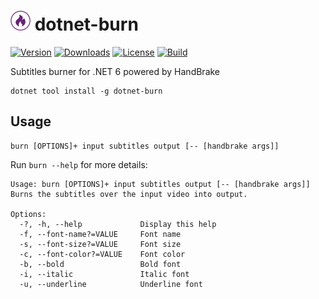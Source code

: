 ![Icon](https://raw.githubusercontent.com/devlooped/dotnet-burn/main/assets/img/32x32.png) dotnet-burn
============

[![Version](https://img.shields.io/nuget/v/dotnet-burn.svg?color=royalblue)](https://www.nuget.org/packages/dotnet-burn) 
[![Downloads](https://img.shields.io/nuget/dt/dotnet-burn.svg?color=green)](https://www.nuget.org/packages/dotnet-burn) 
[![License](https://img.shields.io/github/license/devlooped/chromium.svg?color=blue)](https://github.com/devlooped/dotnet-burn/blob/main/license.txt) 
[![Build](https://github.com/devlooped/dotnet-burn/workflows/build/badge.svg?branch=main)](https://github.com/devlooped/dotnet-burn/actions)

Subtitles burner for .NET 6 powered by HandBrake

```
dotnet tool install -g dotnet-burn
```

## Usage
<!-- #content -->

```
burn [OPTIONS]+ input subtitles output [-- [handbrake args]]
```

Run `burn --help` for more details:

```
Usage: burn [OPTIONS]+ input subtitles output [-- [handbrake args]]
Burns the subtitles over the input video into output.

Options:
  -?, -h, --help             Display this help
  -f, --font-name?=VALUE     Font name
  -s, --font-size?=VALUE     Font size
  -c, --font-color?=VALUE    Font color
  -b, --bold                 Bold font
  -i, --italic               Italic font
  -u, --underline            Underline font
```


<!-- #sponsors -->
<!-- include https://github.com/devlooped/sponsors/raw/main/footer.md -->